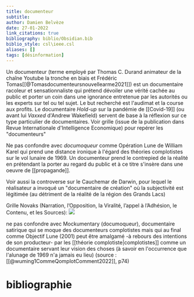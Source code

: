```yaml
---
title: documenteur
subtitle:
author: Damien Belvèze
date: 27-01-2022
link_citations: true
bibliography: biblio/Obsidian.bib
biblio_style: csl\ieee.csl
aliases: []
tags: [désinformation]
---
```


Un documenteur (terme employé par Thomas C. Durand animateur de la chaîne Youtube la tronche en biais et Frédéric Tomas[[@Tomasdocumenteursnouvellearme2021]]) est un documentaire racoleur et sensationnaliste qui prétend dévoiler une vérité cachée au public et porter un coin dans une ignorance entretenue par les autorités ou les experts sur tel ou tel sujet. Le but recherché est l'audimat et la course aux profits. Le documentaire *Hold-up* sur la pandémie de [[Covid-19]] (ou avant lui *Vaxxed* d'Andrew Wakefield)  servent de base à la réflexion sur ce type particulier de documentaires. 
Voir grille (issue de la publication dans Revue Internationale d'Intelligence Economique) pour repérer les "documenteurs" 

Ne pas confondre avec *documoqueur* comme Opération Lune de William Karel qui prend une distance ironique à l'égard des théories complotistes sur le vol lunaire de 1969.
Un documenteur prend le contrepied de la réalité en prétendant la porter au regard du public et à ce titre s'insère dans une oeuvre de [[propagande]]. 

Voir aussi la controverse sur le Cauchemar de Darwin, pour lequel le réalisateur a invoqué un "documentaire de création" où la subjectivité est légitimée (au détriment de la réalité de la région des Grands Lacs)

Grille Novaks (Narration, l’Opposition, la Viralité, l’appel à l’Adhésion, le Contenu, et les Sources):
![](documenteur.jpg)


ne pas confondre avec Mockumentary (documoqueur), documentaire satirique qui se moque des documenteurs complotistes mais qui au final comme Objectif Lune (2001) peut être amalgamé -à rebours des intentions de son producteur-  par les [[théorie complotiste|complotistes]] comme un documentaire servant leur vision des choses (à savoir en l'occurrence que l'alunage de 1969 n'a jamais eu lieu) (source : [[@wuming1CommeQomplotComment2022]], p74)


# bibliographie

